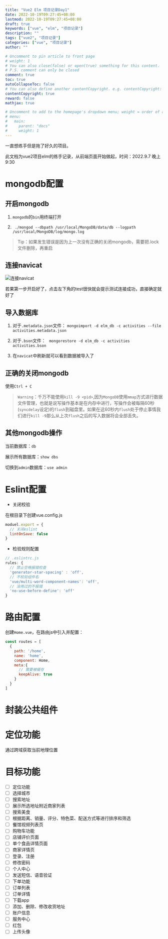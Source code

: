 ```yaml
---
title: "Vue2 Elm 项目记录Day1"
date: 2022-10-19T09:27:45+08:00
lastmod: 2022-10-19T09:27:45+08:00
draft: true
keywords: ["vue", "elm", "项目记录"]
description: ""
tags: ["vue2", "项目记录"]
categories: ["vue", "项目记录"]
author: ""

# Uncomment to pin article to front page
# weight: 1
# You can also close(false) or open(true) something for this content.
# P.S. comment can only be closed
comment: true
toc: true
autoCollapseToc: false
# You can also define another contentCopyright. e.g. contentCopyright: "This is another copyright."
contentCopyright: true
reward: false
mathjax: true

# Uncomment to add to the homepage's dropdown menu; weight = order of article
# menu:
#   main:
#     parent: "docs"
#     weight: 1
---
```


一直想练手但是拖了好久的项目。

<!--more-->
此文档为vue2项目elm的练手记录，从前端页面开始做起，时间：2022.9.7 晚上9:30

# mongodb配置

## 开启mongodb

1. `mongodb`的`bin`用终端打开

2. ` ./mongod --dbpath /usr/local/MongoDB/data/db --logpath /usr/local/MongoDB/log/mongo.log`

> Tip：如果发生错误是因为上一次没有正确的关闭mongodb，需要把.lock文件删除，再重启

## 连接navicat

![连接`navicat`](/image/vue-elm/navicat.png)

若果第一步开启好了，点击左下角的test很快就会提示测试连接成功，直接确定就好了

## 导入数据库

1. 对于`.metadata.json`文件：  `mongoimport -d elm_db -c activities --file activities.metadata.json`

2. 对于`.bson`文件： ` mongorestore -d elm_db -c activities activities.bson`

3. 在`navicat`中刷新就可以看到数据被导入了

## 正确的关闭mongodb

使用`Ctrl + C`

> `Warning`：千万不能使用`kill -9 <pid>`,因为`MongoDB`使用`mmap`方式进行数据文件管理，也就是说写操作基本是在内存中进行，写操作会被每隔60秒(`syncdelay`设定)的`flush`到磁盘里。如果在这60秒内`flush`处于停止事情我们进行`kill -9`那么从上次`flush`之后的写入数据将会全部丢失。

## 其他mongodb操作

当前数据库：`db`

展示所有数据库：`show dbs`

切换到`admin`数据库：`use admin`

# Eslint配置
- 关闭校验

在根目录下创建vue.config.js
```js
moduel.export = {
  // 关闭eslint
  lintOnSave: false
}
```

- 检验规则配置
```js
// .eslintrc.js
rules: {
  // 禁止空格报错检查
  'generator-star-spacing' : 'off',
  // 不校验组件名
  'vue/multi-word-component-names': 'off',
  // 没用过的不报错
  'no-use-before-define': 'off'
}
```

# 路由配置
创建`Home.vue`，在路由js中引入并配置：
``` js
const routes = [
  {
    path: '/home',
    name: 'home',
    component: Home,
    meta:{
      // 需要被缓存
      keepAlive: true
    }
  }
]
```

# 封装公共组件


# 定位功能
通过跨域获取当前地理位置

# 目标功能

- [ ] 定位功能
- [ ] 选择城市
- [ ] 搜索地址
- [ ] 展示所选地址附近商家列表
- [ ] 搜索美食
- [ ] 根据距离、销量、评分、特色菜、配送方式等进行排序和筛选
- [ ] 餐馆视频列表页
- [ ] 购物车功能
- [ ] 店铺评价页面
- [ ] 单个食品详情页面
- [ ] 商家详情页
- [ ] 登录、注册
- [ ] 修改密码
- [ ] 个人中心
- [ ] 发送短信、语音验证
- [ ] 下单功能
- [ ] 订单列表
- [ ] 订单详情
- [ ] 下载app
- [ ] 添加、删除、修改收货地址
- [ ] 账户信息
- [ ] 服务中心
- [ ] 红包
- [ ] 上传头像